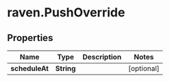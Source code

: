 # raven.PushOverride

## Properties

| Name           | Type       | Description | Notes      |
| -------------- | ---------- | ----------- | ---------- |
| **scheduleAt** | **String** |             | [optional] |
